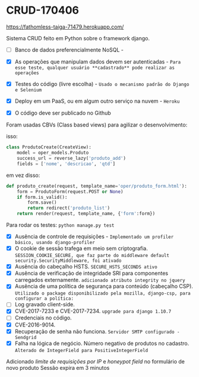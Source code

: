 # CRUD-170406
https://fathomless-taiga-71479.herokuapp.com/


Sistema CRUD feito em Python sobre o framework django.

- [ ] Banco de dados preferencialmente NoSQL -

- [x] As operações que manipulam dados devem ser autenticadas - `Para esse teste, qualquer usuário **cadastrado** pode realizar as operações`

- [x] Testes do código (livre escolha) - `Usado o mecanismo padrão do Django e Selenium`
    
- [x] Deploy em um PaaS, ou em algum outro serviço na nuvem - `Heroku`

- [x] O código deve ser publicado no Github

Foram usadas CBVs (Class based views) para agilizar o desenvolvimento:

isso:
```Python
class ProdutoCreate(CreateView):
    model = oper_models.Produto
    success_url = reverse_lazy('produto_add')
    fields = ['nome', 'descricao', 'qtd']
```
em vez disso:
```Python
def produto_create(request, template_name='oper/produto_form.html'):
    form = ProdutoForm(request.POST or None)
    if form.is_valid():
        form.save()
        return redirect('produto_list')
    return render(request, template_name, {'form':form})
```

Para rodar os testes: `python manage.py test`

- [x] Ausência de controle de requisições - `Implementado um profiler básico, usando django-profiler`
- [x] O cookie de sessão trafega em meio sem criptografia. `SESSION_COOKIE_SECURE, que faz parte do middleware default security.SecurityMiddleware, foi ativado`
- [x] Ausência do cabeçalho HSTS. `SECURE_HSTS_SECONDS ativo`
- [x] Ausência de verificação de integridade SRI para componentes carregados externamente. `adicionado atributo integrity no jquery`
- [x] Ausência de uma política de segurança para conteúdo (cabeçalho CSP). `Utilizado o package disponibilizado pela mozilla, django-csp,
para configurar a política: `
- [ ] Log gravado client-side.
- [x] CVE-2017-7233 e CVE-2017-7234. `upgrade para django 1.10.7`
- [ ] Credenciais no código.
- [x] CVE-2016-9014.
- [x] Recuperação de senha não funciona. `Servidor SMTP configurado - Sendgrid`
- [x] Falha na lógica de negócio. Número negativo de produtos no cadastro. `Alterado de IntegerField para PositiveIntegerField`

Adicionado *limite de requisições por IP* e *honeypot field* no formulário de novo produto
Sessão expira em 3 minutos